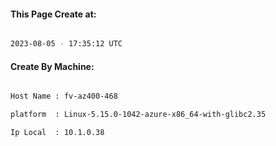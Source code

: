 
   
#### This Page Create at:

```bash

2023-08-05 - 17:35:12 UTC

```

#### Create By Machine:

```bash

Host Name : fv-az400-468

platform  : Linux-5.15.0-1042-azure-x86_64-with-glibc2.35

Ip Local  : 10.1.0.38

```


